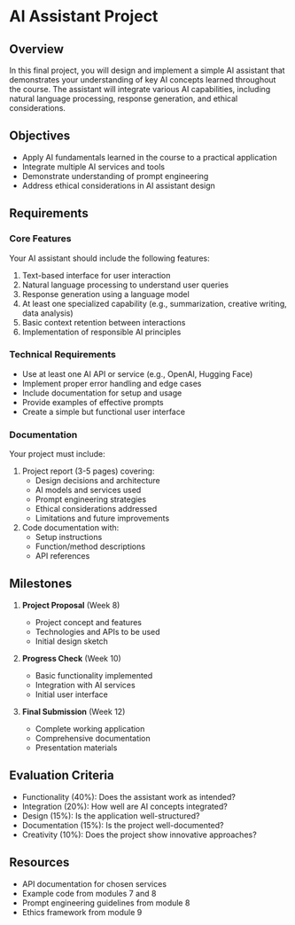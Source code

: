 # AI Assistant Project

## Overview
In this final project, you will design and implement a simple AI assistant that demonstrates your understanding of key AI concepts learned throughout the course. The assistant will integrate various AI capabilities, including natural language processing, response generation, and ethical considerations.

## Objectives
- Apply AI fundamentals learned in the course to a practical application
- Integrate multiple AI services and tools
- Demonstrate understanding of prompt engineering
- Address ethical considerations in AI assistant design

## Requirements

### Core Features
Your AI assistant should include the following features:
1. Text-based interface for user interaction
2. Natural language processing to understand user queries
3. Response generation using a language model
4. At least one specialized capability (e.g., summarization, creative writing, data analysis)
5. Basic context retention between interactions
6. Implementation of responsible AI principles

### Technical Requirements
- Use at least one AI API or service (e.g., OpenAI, Hugging Face)
- Implement proper error handling and edge cases
- Include documentation for setup and usage
- Provide examples of effective prompts
- Create a simple but functional user interface

### Documentation
Your project must include:
1. Project report (3-5 pages) covering:
   - Design decisions and architecture
   - AI models and services used
   - Prompt engineering strategies
   - Ethical considerations addressed
   - Limitations and future improvements
2. Code documentation with:
   - Setup instructions
   - Function/method descriptions
   - API references

## Milestones
1. **Project Proposal** (Week 8)
   - Project concept and features
   - Technologies and APIs to be used
   - Initial design sketch

2. **Progress Check** (Week 10)
   - Basic functionality implemented
   - Integration with AI services
   - Initial user interface

3. **Final Submission** (Week 12)
   - Complete working application
   - Comprehensive documentation
   - Presentation materials

## Evaluation Criteria
- Functionality (40%): Does the assistant work as intended?
- Integration (20%): How well are AI concepts integrated?
- Design (15%): Is the application well-structured?
- Documentation (15%): Is the project well-documented?
- Creativity (10%): Does the project show innovative approaches?

## Resources
- API documentation for chosen services
- Example code from modules 7 and 8
- Prompt engineering guidelines from module 8
- Ethics framework from module 9